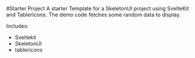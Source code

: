 #Starter Project
A starter Template for a SkeletonUI project using SvelteKit and TablerIcons. The demo code fetches some random data to display.

Includes:
- Sveltekit
- SkeletonUI
- tablericons

